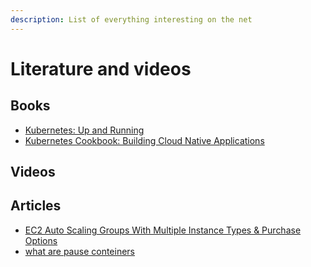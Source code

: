 ```yaml
---
description: List of everything interesting on the net
---
```


# Literature and videos

## Books

* [Kubernetes: Up and Running](https://www.amazon.de/Kubernetes-Running-Dive-Future-Infrastructure/dp/1491935677)
* [Kubernetes Cookbook: Building Cloud Native Applications](https://www.amazon.de/Kubernetes-Cookbook-Building-Native-Applications/dp/1491979682/)

## Videos

## Articles

* [EC2 Auto Scaling Groups With Multiple Instance Types & Purchase Options](https://aws.amazon.com/tw/blogs/aws/new-ec2-auto-scaling-groups-with-multiple-instance-types-purchase-options/)
* [what are pause conteiners](https://www.ianlewis.org/en/almighty-pause-container)
